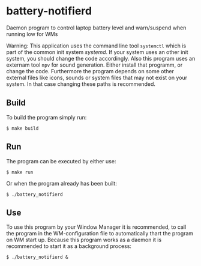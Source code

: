# battery-notifierd
Daemon program to control laptop battery level and warn/suspend when running low for WMs

Warning: This application uses the command line tool `systemctl` which is part of the common init system *systemd*.
If your system uses an other init system, you should change the code accordingly.
Also this program uses an externam tool `mpv` for sound generation.
Either install that programm, or change the code.
Furthermore the program depends on some other external files like icons, sounds or system files that may not exist on your system.
In that case changing these paths is recommended.

## Build
To build the program simply run:
```
$ make build
```

## Run
The program can be executed by either use:
```
$ make run
```
Or when the program already has been built:
```
$ ./battery_notifierd
```

## Use
To use this program by your Window Manager it is recommended, to call the program in the WM-configuration file to automatically thart the program on WM start up.
Because this program works as a daemon it is recommended to start it as a background process:
```
$ ./battery_notifierd &
```
